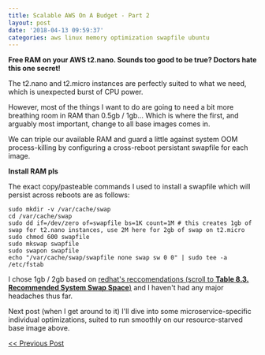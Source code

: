 ```yaml
---
title: Scalable AWS On A Budget - Part 2
layout: post
date: '2018-04-13 09:59:37'
categories: aws linux memory optimization swapfile ubuntu
---
```


**Free RAM on your AWS t2.nano. Sounds too good to be true? Doctors hate this one secret!**

The t2.nano and t2.micro instances are perfectly suited to what we need, which is unexpected burst of CPU power. 

However, most of the things I want to do are going to need a bit more breathing room in RAM than 0.5gb / 1gb... Which is where the first, and arguably most important, change to all base images comes in.

We can triple our available RAM and guard a little against system OOM process-killing by configuring a cross-reboot persistant swapfile for each image.

**Install RAM pls**

The exact copy/pasteable commands I used to install a swapfile which will persist across reboots are as follows:

```
sudo mkdir -v /var/cache/swap
cd /var/cache/swap
sudo dd if=/dev/zero of=swapfile bs=1K count=1M # this creates 1gb of swap for t2.nano instances, use 2M here for 2gb of swap on t2.micro
sudo chmod 600 swapfile
sudo mkswap swapfile
sudo swapon swapfile
echo "/var/cache/swap/swapfile none swap sw 0 0" | sudo tee -a /etc/fstab
```

I chose 1gb / 2gb based on [redhat's reccomendations (scroll to **Table 8.3. Recommended System Swap Space**)](https://access.redhat.com/documentation/en-us/red_hat_enterprise_linux/7/html/installation_guide/sect-disk-partitioning-setup-x86#sect-recommended-partitioning-scheme-x86) and I haven't had any major headaches thus far.

Next post (when I get around to it) I'll dive into some microservice-specific individual optimizations, suited to run smoothly on our resource-starved base image above.

[<< Previous Post](/aws/scaling/cost/optimizations/ec2/microservices/2018/04/13/scalable-aws-farm-on-a-budget-part-1.html)